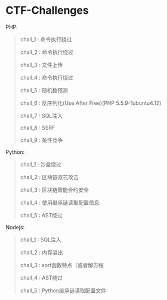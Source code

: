 # CTF-Challenges

PHP:

> chall_1 : 命令执行绕过 
> 
> chall_2 : 命令执行绕过 
> 
> chall_3 : 文件上传 
> 
> chall_4 : 命令执行绕过 
> 
> chall_5 : 随机数预测 
> 
> chall_6 : 反序列化(Use After Free)(PHP 5.5.9-1ubuntu4.12)
> 
> chall_7 : SQL注入
> 
> chall_8 : SSRF
> 
> chall_9 : 条件竞争
> 

Python:

> chall_1 : 沙盒绕过
> 
> chall_2 : 区块链双花攻击
> 
> chall_3 : 区块链智能合约安全
> 
> chall_4 : 使用继承链读取配置信息
>
> chall_5 : AST绕过

Nodejs: 

> chall_1 : SQL注入
> 
> chall_2 : 内存溢出
> 
> chall_3 : sort函数特点（或者解方程
> 
> chall_4 : AST绕过 
>
> chall_5 : Python继承链读取配置文件
